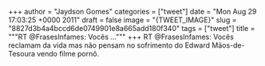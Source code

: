 
+++
author = "Jaydson Gomes"
categories = ["tweet"]
date = "Mon Aug 29 17:03:25 +0000 2011"
draft = false
image = "{TWEET_IMAGE}"
slug = "8827d3b4a4bccd6de0749901e8a665add180f340"
tags = ["tweet"]
title = """RT @FrasesInfames: Vocês ..."""
+++
RT @FrasesInfames: Vocês reclamam da vida mas não pensam no sofrimento do Edward Mãos-de-Tesoura vendo filme pornô.
